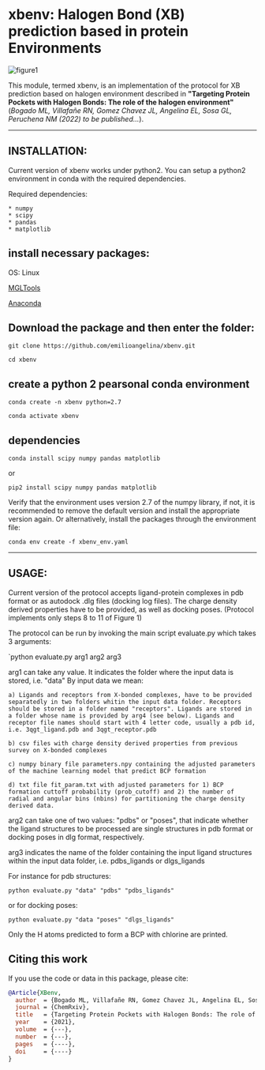 
# xbenv: Halogen Bond (XB) prediction based in protein Environments 


![figure1](https://github.com/lemyp-cadd/XBenv/blob/main/figure1.jpg)


This module, termed xbenv, is an implementation of the protocol for XB prediction based on halogen environment described in 
**"Targeting Protein Pockets with Halogen Bonds: The role of the halogen environment"** (*Bogado ML, Villafañe RN, Gomez Chavez JL, Angelina EL, Sosa GL, Peruchena NM (2022) to be published...*). 

-------------
INSTALLATION: 
-------------

Current version of xbenv works under python2. You can setup a python2 environment in conda with the required dependencies. 

Required dependencies:
```
* numpy  
* scipy 
* pandas 
* matplotlib
```

## install necessary packages:

OS: Linux

[MGLTools](https://ccsb.scripps.edu/mgltools/downloads/)

[Anaconda](https://www.anaconda.com/products/individual)


## Download the package and then enter the folder:  

`git clone https://github.com/emilioangelina/xbenv.git`

`cd xbenv`

## create a python 2 pearsonal conda environment

`conda create -n xbenv python=2.7`

`conda activate xbenv`

## dependencies

`conda install scipy numpy pandas matplotlib`

or 

`pip2 install scipy numpy pandas matplotlib`

Verify that the environment uses version 2.7 of the numpy library, if not, it is recommended to remove the default version and install the appropriate version again.
Or alternatively, install the packages through the environment file: 

`conda env create -f xbenv_env.yaml` 

----- 
USAGE: 
-----

Current version of the protocol accepts ligand-protein complexes in pdb format or as autodock .dlg files (docking log files). The charge density derived properties have to be provided, as well as docking poses. (Protocol implements only steps 8 to 11 of Figure 1) 

The protocol can be run by invoking the main script evaluate.py which takes 3 arguments:

`python evaluate.py arg1 arg2 arg3 

arg1 can take any value. It indicates the folder where the input data is stored, i.e. "data"
By input data we mean: 


	a) Ligands and receptors from X-bonded complexes, have to be provided separatedly in two folders whitin the input data folder. Receptors should be stored in a folder named "receptors". Ligands are stored in a folder whose name is provided by arg4 (see below). Ligands and receptor file names should start with 4 letter code, usually a pdb id, i.e. 3qgt_ligand.pdb and 3qgt_receptor.pdb 

	b) csv files with charge density derived properties from previous survey on X-bonded complexes

	c) numpy binary file parameters.npy containing the adjusted parameters of the machine learning model that predict BCP formation

	d) txt file fit_param.txt with adjusted parameters for 1) BCP formation cuttoff probability (prob_cutoff) and 2) the number of radial and angular bins (nbins) for partitioning the charge density derived data.  


arg2 can take one of two values: "pdbs" or "poses", that indicate whether the ligand structures to be processed are single structures in pdb format  or docking poses in dlg format, respectively. 

arg3 indicates the name of the folder containing the input ligand structures within the input data folder, i.e. pdbs_ligands or dlgs_ligands 


 For instance for pdb structures: 

`python evaluate.py "data" "pdbs" "pdbs_ligands"`


or for docking poses: 

`python evaluate.py "data "poses" "dlgs_ligands"` 


Only the H atoms predicted to form a BCP with chlorine are printed. 


## Citing this work

If you use the code or data in this package, please cite:

```bibtex
@Article{XBenv,
  author  = {Bogado ML, Villafañe RN, Gomez Chavez JL, Angelina EL, Sosa GL, Peruchena NM},
  journal = {ChemRxiv},
  title   = {Targeting Protein Pockets with Halogen Bonds: The role of the halogen environment},
  year    = {2021},
  volume  = {---},
  number  = {---},
  pages   = {----},
  doi     = {----}
}
```
